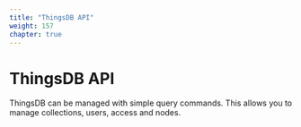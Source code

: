 ```yaml
---
title: "ThingsDB API"
weight: 157
chapter: true
---
```


# ThingsDB API

ThingsDB can be managed with simple query commands. This allows you to manage
collections, users, access and nodes.
